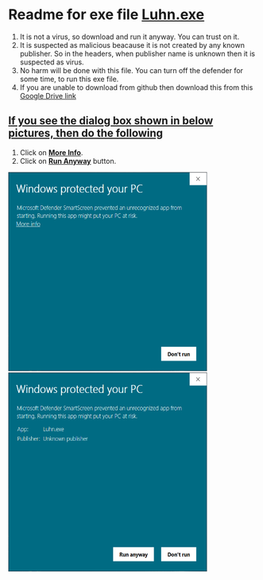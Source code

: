 # Readme for exe file <a href="https://github.com/AnshVaid4/Python/blob/master/Luhn%20algorithm/Luhn.exe">Luhn.exe</a>
1. It is not a virus, so download and run it anyway. You can trust on it.
2. It is suspected as malicious beacause it is not created by any known publisher. So in the headers, when publisher name is unknown then it is suspected as virus.
3. No harm will be done with this file. You can turn off the defender for some time, to run this exe file.
4. If you are unable to download from github then download this from this <a href="https://drive.google.com/file/d/1VyuCPR44vMf1bZPz7oAgzR6kFO-bLU6y/view?usp=sharing">Google Drive link </a>

## <u>If you see the dialog box shown in below pictures, then do the following</u>
1. Click on <u><b>More Info</b></u>.
2. Click on <u><b>Run Anyway</b></u> button.


<centre><img src="https://github.com/AnshVaid4/Python/blob/master/Luhn%20algorithm/readme_assets/D1.PNG" height="400" width="400"></centre>
<centre><img src="https://github.com/AnshVaid4/Python/blob/master/Luhn%20algorithm/readme_assets/D2.PNG" height="400" width="400"></centre>


